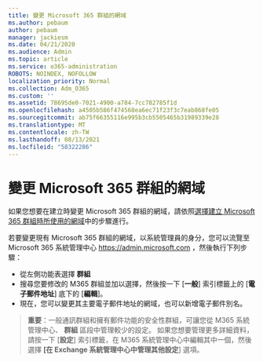 ```yaml
---
title: 變更 Microsoft 365 群組的網域
ms.author: pebaum
author: pebaum
manager: jackiesm
ms.date: 04/21/2020
ms.audience: Admin
ms.topic: article
ms.service: o365-administration
ROBOTS: NOINDEX, NOFOLLOW
localization_priority: Normal
ms.collection: Adm_O365
ms.custom: ''
ms.assetid: 78695de0-7021-4900-a784-7cc782785f1d
ms.openlocfilehash: a4505b586f474568ea6ec71f23f3c7eab868fe05
ms.sourcegitcommit: ab75f66355116e995b3cb5505465b31989339e28
ms.translationtype: MT
ms.contentlocale: zh-TW
ms.lasthandoff: 08/13/2021
ms.locfileid: "58322286"
---
```

# <a name="change-the-domain-for-a-microsoft-365-group"></a>變更 Microsoft 365 群組的網域

如果您想要在建立時變更 Microsoft 365 群組的網域，請依照[選擇建立 Microsoft 365 群組時所使用的網域](https://docs.microsoft.com/microsoft-365/admin/create-groups/choose-domain-to-create-groups)中的步驟進行。

若要變更現有 Microsoft 365 群組的網域，以系統管理員的身分，您可以流覽至 Microsoft 365 系統管理中心 https://admin.microsoft.com ，然後執行下列步驟：

- 從左側功能表選擇 **群組**
- 搜尋您要修改的 M365 群組並加以選擇，然後按一下 [**一般**] 索引標籤上的 [**電子郵件地址**] 底下的 [**編輯**]。
- 現在，您可以變更其主要電子郵件地址的網域，也可以新增電子郵件別名。

> **重要**：一般通訊群組和擁有郵件功能的安全性群組，可讓您從 M365 系統管理中心、 **群組** 區段中管理較少的設定。 如果您想要管理更多詳細資料，請按一下 [**設定**] 索引標籤，在 M365 系統管理中心中編輯其中一個，然後選擇 **[在 Exchange 系統管理中心中管理其他設定**] 選項。